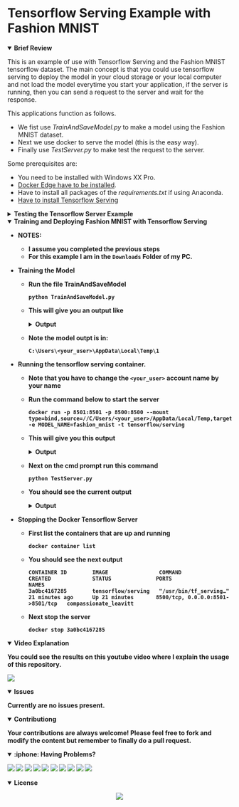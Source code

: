# Tensorflow Serving Example with Fashion MNIST

<details open>
<summary> <b>Brief Review</b></summary>

This is an example of use with Tensorflow Serving and the Fashion MNIST tensorflow dataset.  The main concept is that you could use tensorflow serving to deploy the model in your cloud storage or your local computer and not load the model everytime you start your application, if the server is running, then you can send a request to the server and wait for the response. 

This applications function as follows. 
- We fist use *TrainAndSaveModel.py* to make a model using the Fashion MNIST dataset.
- Next we use docker to serve the model (this is the easy way).
- Finally use *TestServer.py* to make test the request to the server.

Some prerequisites are:
- You need to be installed with Windows XX Pro.
- [Docker Edge have to be installed](https://hub.docker.com/editions/community/docker-ce-desktop-windows/).
- Have to install all packages of the *requirements.txt* if using Anaconda.
- [Have to install Tensorflow Serving](https://www.tensorflow.org/tfx/serving/docker)

</details>

<details close>
<summary> <b>Testing the Tensorflow Server Example</b></summary>

Anaconda Virtual Environment and Dependencies.
- Create a virtual environment with conda or your favorite virtual environment tool
~~~
conda create -n tfx python==3.8
~~~
- Activate the environment and install the dependencies to run
~~~
conda activate tfx
pip install -r requirements.txt
~~~

Putting Docker Edge in Service
- Download and Install Docker Edge on Windows
- Run the demo to ensure Docker is working
- When docker is running:
  - Go to the docker logo
  - Right click and select settings 
  - On Docker Engine change the value of `experimental` in the json file to `true`.
    ~~~
    {
    "registry-mirrors": [],
    "insecure-registries": [],
    "debug": true,
    "experimental": true
    }
    ~~~
- Restart the docker service

Putting Tensorflow Serving up and running
- Go to the [official tensorflow serving guide](https://www.tensorflow.org/tfx/serving/docker) to install with docker
- Follow the next steps, for this example I am in the `Downloads` folder of my computer.
- Download the TensorFlow Serving Docker image and repo
    ~~~
    docker pull tensorflow/serving
    ~~~
- Clone tensorflow serving from the repository
    ~~~
    git clone https://github.com/tensorflow/serving
    ~~~
- [OPTIONAL] If you like to create variables in windows powershell here is an example how:
    ~~~
    Set-Variable -Name "MODEL_BASE_PATH" -Value "//C/Users/<your_user>/AppData/Local/Temp/1"
    ~~~
- Launch tensorflow serving in the command prompt with Docker (Remember I am in the Downloads folder)
    ~~~
    docker run -p 8501:8501 -p 8500:8500 --mount type=bind,source=$(pwd)/serving/tensorflow_serving/servables/tensorflow/testdata/saved_model_half_plus_two_cpu,target=/models/half_plus_two -e MODEL_NAME=half_plus_two -t tensorflow/serving
    ~~~
- If the OS tells you that want to share the folder, press `Yes`.
- You should see on powershell the current output
    <details close>
        <summary><b>Output</b></summary>

        2020-09-03 22:46:50.954005: I tensorflow_serving/model_servers/server.cc:87] Building single TensorFlow model file config:  model_name: half_plus_two model_base_path: /models/half_plus_two
        2020-09-03 22:46:50.954319: I tensorflow_serving/model_servers/server_core.cc:464] Adding/updating models.
        2020-09-03 22:46:50.954345: I tensorflow_serving/model_servers/server_core.cc:575]  (Re-)adding model: half_plus_two
        2020-09-03 22:46:51.120633: I tensorflow_serving/core/basic_manager.cc:739] Successfully reserved resources to load servable {name: half_plus_two version: 123}
        2020-09-03 22:46:51.120722: I tensorflow_serving/core/loader_harness.cc:66] Approving load for servable version {name: half_plus_two version: 123}
        2020-09-03 22:46:51.120767: I tensorflow_serving/core/loader_harness.cc:74] Loading servable version {name: half_plus_two version: 123}
        2020-09-03 22:46:51.125018: I external/org_tensorflow/tensorflow/cc/saved_model/reader.cc:31] Reading SavedModel from: /models/half_plus_two/00000123
        2020-09-03 22:46:51.134737: I external/org_tensorflow/tensorflow/cc/saved_model/reader.cc:54] Reading meta graph with tags { serve }
        2020-09-03 22:46:51.134863: I external/org_tensorflow/tensorflow/cc/saved_model/loader.cc:234] Reading SavedModel debug info (if present) from: /models/half_plus_two/00000123
        2020-09-03 22:46:51.137322: I external/org_tensorflow/tensorflow/core/platform/cpu_feature_guard.cc:142] This TensorFlow binary is optimized with oneAPI Deep Neural Network Library (oneDNN)to use the following CPU instructions in performance-critical operations:  AVX2 FMA
        To enable them in other operations, rebuild TensorFlow with the appropriate compiler flags.
        2020-09-03 22:46:51.201657: I external/org_tensorflow/tensorflow/cc/saved_model/loader.cc:199] Restoring SavedModel bundle.
        2020-09-03 22:46:51.243018: I external/org_tensorflow/tensorflow/cc/saved_model/loader.cc:183] Running initialization op on SavedModel bundle at path: /models/half_plus_two/00000123
        2020-09-03 22:46:51.249882: I external/org_tensorflow/tensorflow/cc/saved_model/loader.cc:303] SavedModel load for tags { serve }; Status: success: OK. Took 124880 microseconds.
        2020-09-03 22:46:51.253430: I tensorflow_serving/servables/tensorflow/saved_model_warmup_util.cc:59] No warmup data file found at /models/half_plus_two/00000123/assets.extra/tf_serving_warmup_requests
        2020-09-03 22:46:51.275317: I tensorflow_serving/core/loader_harness.cc:87] Successfully loaded servable version {name: half_plus_two version: 123}
        2020-09-03 22:46:51.280626: I tensorflow_serving/model_servers/server.cc:367] Running gRPC ModelServer at 0.0.0.0:8500 ...
        [warn] getaddrinfo: address family for nodename not supported
        2020-09-03 22:46:51.282416: I tensorflow_serving/model_servers/server.cc:387] Exporting HTTP/REST API at:localhost:8501 ...
        [evhttp_server.cc : 238] NET_LOG: Entering the event loop ...

    </details>


- Ensure the container is runing, type this on Windows Powershell
    ~~~
    docker container list
    ~~~
- You should see something similar to the next output
    ~~~
    CONTAINER ID        IMAGE                COMMAND                  CREATED             STATUS              PORTS                              NAMES
    3a0bc4167285        tensorflow/serving   "/usr/bin/tf_serving…"   21 minutes ago      Up 21 minutes       8500/tcp, 0.0.0.0:8501->8501/tcp   compassionate_leavitt
    ~~~

Install Curl for Windows
- Go to this address and [download curl for windows](https://curl.haxx.se/windows/)
- Unzip to a folder named curl, for example in the Downloads folder
- Cut and paste the folder to `C:\Program Files`
- Go to your environental variables and on the `Path` variable add `C:\Program Files\curl\bin`, then press OK and OK again.
- Test curl opening a `cmd` (Windows+R, then write `cmd`, then ENTER).
- Write `curl --help`, you should se an output

[OPTIONAL] Install wget on Windows
- Go to this address and [download wget for windows](http://gnuwin32.sourceforge.net/packages/wget.htm) by [downloading binaries](http://downloads.sourceforge.net/gnuwin32/wget-1.11.4-1-bin.zip) and [dependencies files](http://downloads.sourceforge.net/gnuwin32/wget-1.11.4-1-dep.zip).
- Unzip to a folder named wget each zip, for example in the Downloads folder
- Cut and paste the folder to `C:\Program Files`
- Go to your environental variables and on the `Path` variable add `C:\Program Files\wget\bin`, then press OK and OK again.
- Test wget opening a `cmd` (Windows+R, then write `cmd`, then ENTER).
- Write `wget --help`, you should se an output

Testing Tensorflow Server
- Close the cmd prompt if open and open it again
- Run this command
    ~~~
    curl -d "{\"instances\": [1.0, 2.0, 5.0]}" -X POST http://localhost:8501/v1/models/half_plus_two:predict
    ~~~
- The served model gets the inputs, divide by two and add two. You should see the next output
    ~~~
    {
        "predictions": [2.5, 3.0, 4.5
        ]
    }
    ~~~

Stopping the Docker Tensorflow Server

- First list the containers that are up and running
    ~~~
    docker container list
    ~~~
- You should see the next output
    ~~~
    CONTAINER ID        IMAGE                COMMAND                  CREATED             STATUS              PORTS                              NAMES
    3a0bc4167285        tensorflow/serving   "/usr/bin/tf_serving…"   21 minutes ago      Up 21 minutes       8500/tcp, 0.0.0.0:8501->8501/tcp   compassionate_leavitt
    ~~~
- Next stop the server
    ~~~
    docker stop 3a0bc4167285
    ~~~
</details>


<details open>
<summary> <b>Training and Deploying Fashion MNIST with Tensorflow Serving<b></summary>

- NOTES: 
    - I assume you completed the previous steps
    - For this example I am in the `Downloads` Folder of my PC.

- Training the Model
    - Run the file TrainAndSaveModel
        ~~~
        python TrainAndSaveModel.py
        ~~~
        
    - This will give you an output like

        <details close>
        <summary> <b>Output<b></summary>

            2020-09-03 18:32:00.032216: W tensorflow/stream_executor/platform/default/dso_loader.cc:59] Could not load dynamic library 'cudart64_101.dll'; dlerror: cudart64_101.dll not found
            2020-09-03 18:32:00.042233: I tensorflow/stream_executor/cuda/cudart_stub.cc:29] Ignore above cudart dlerror if you do not have a GPU set up on your machine.
            2.3.0

            train_images.shape: (60000, 28, 28, 1), of float64
            test_images.shape: (10000, 28, 28, 1), of float64
            2020-09-03 18:32:25.811847: W tensorflow/stream_executor/platform/default/dso_loader.cc:59] Could not load dynamic library 'nvcuda.dll'; dlerror: nvcuda.dll not found
            2020-09-03 18:32:25.843324: W tensorflow/stream_executor/cuda/cuda_driver.cc:312] failed call to cuInit: UNKNOWN ERROR (303)
            2020-09-03 18:32:25.878382: I tensorflow/stream_executor/cuda/cuda_diagnostics.cc:169] retrieving CUDA diagnostic information for host: DESKTOP-SEL3I01
            2020-09-03 18:32:25.888706: I tensorflow/stream_executor/cuda/cuda_diagnostics.cc:176] hostname: DESKTOP-SEL3I01
            2020-09-03 18:32:25.986509: I tensorflow/core/platform/cpu_feature_guard.cc:142] This TensorFlow binary is optimized with oneAPI Deep Neural Network Library (oneDNN)to use the following CPU instructions in performance-critical operations:  AVX2
            To enable them in other operations, rebuild TensorFlow with the appropriate compiler flags.
            2020-09-03 18:32:26.726943: I tensorflow/compiler/xla/service/service.cc:168] XLA service 0x1fba6949eb0 initialized for platform Host (this does not guarantee that XLA will be used). Devices:
            2020-09-03 18:32:26.770629: I tensorflow/compiler/xla/service/service.cc:176]   StreamExecutor device (0): Host, Default Version
            Model: "sequential"
            _________________________________________________________________
            Layer (type)                 Output Shape              Param #
            =================================================================
            Conv1 (Conv2D)               (None, 13, 13, 8)         80
            _________________________________________________________________
            flatten (Flatten)            (None, 1352)              0
            _________________________________________________________________
            Softmax (Dense)              (None, 10)                13530
            =================================================================
            Total params: 13,610
            Trainable params: 13,610
            Non-trainable params: 0
            _________________________________________________________________
            Epoch 1/5
            1875/1875 [==============================] - 5s 3ms/step - loss: 0.5349 - accuracy: 0.8140
            Epoch 2/5
            1875/1875 [==============================] - 5s 3ms/step - loss: 0.3942 - accuracy: 0.8620
            Epoch 3/5
            1875/1875 [==============================] - 5s 3ms/step - loss: 0.3596 - accuracy: 0.8734
            Epoch 4/5
            1875/1875 [==============================] - 5s 3ms/step - loss: 0.3396 - accuracy: 0.8796
            Epoch 5/5
            1875/1875 [==============================] - 5s 3ms/step - loss: 0.3247 - accuracy: 0.8839
            313/313 [==============================] - 1s 2ms/step - loss: 0.3553 - accuracy: 0.8732

            Test accuracy: 0.873199999332428
            export_path = C:\Users\issaiass\AppData\Local\Temp\1

            WARNING:tensorflow:From C:\Users\issaiass\anaconda3\envs\tf\lib\site-packages\tensorflow\python\training\tracking\tracking.py:111: Model.state_updates (from tensorflow.python.keras.engine.training) is deprecated and will be removed in a future version.
            Instructions for updating:
            This property should not be used in TensorFlow 2.0, as updates are applied automatically.
            2020-09-03 18:33:02.444038: W tensorflow/python/util/util.cc:348] Sets are not currently considered sequences, but this may change in the future, so consider avoiding using them.
            WARNING:tensorflow:From C:\Users\issaiass\anaconda3\envs\tf\lib\site-packages\tensorflow\python\training\tracking\tracking.py:111: Layer.updates (from tensorflow.python.keras.engine.base_layer) is deprecated and will be removed in a future version.
            Instructions for updating:
            This property should not be used in TensorFlow 2.0, as updates are applied automatically.

            Saved model:
            ['assets', 'saved_model.pb', 'variables']
        </details>

    - Note the model outpt is in: 
        ~~~
        C:\Users\<your_user>\AppData\Local\Temp\1
        ~~~
- Running the tensorflow serving container.
    - Note that you have to change the `<your_user>` account name by your name
    - Run the command below to start the server
        ~~~
        docker run -p 8501:8501 -p 8500:8500 --mount type=bind,source=//C/Users/<your_user>/AppData/Local/Temp,target=/models/fashion_mnist -e MODEL_NAME=fashion_mnist -t tensorflow/serving
        ~~~
    - This will give you this output
        <details close>
        <summary> <b>Output<b></summary>

        2020-09-03 23:44:07.641855: I tensorflow_serving/model_servers/server.cc:87] Building single TensorFlow model file config:  model_name: fashion_mnist model_base_path: /models/fashion_mnist
        2020-09-03 23:44:07.642183: I tensorflow_serving/model_servers/server_core.cc:464] Adding/updating models.
        2020-09-03 23:44:07.642212: I tensorflow_serving/model_servers/server_core.cc:575]  (Re-)adding model: fashion_mnist
        2020-09-03 23:44:14.674936: I tensorflow_serving/core/basic_manager.cc:739] Successfully reserved resources to load servable {name: fashion_mnist version: 1}
        2020-09-03 23:44:14.675014: I tensorflow_serving/core/loader_harness.cc:66] Approving load for servable version {name: fashion_mnist version: 1}
        2020-09-03 23:44:14.675049: I tensorflow_serving/core/loader_harness.cc:74] Loading servable version {name: fashion_mnist version: 1}
        2020-09-03 23:44:14.676700: I external/org_tensorflow/tensorflow/cc/saved_model/reader.cc:31] Reading SavedModel from: /models/fashion_mnist/1
        2020-09-03 23:44:14.684050: I external/org_tensorflow/tensorflow/cc/saved_model/reader.cc:54] Reading meta graph with tags { serve }
        2020-09-03 23:44:14.684108: I external/org_tensorflow/tensorflow/cc/saved_model/loader.cc:234] Reading SavedModel debug info (if present) from: /models/fashion_mnist/1
        2020-09-03 23:44:14.685944: I external/org_tensorflow/tensorflow/core/platform/cpu_feature_guard.cc:142] This TensorFlow binary is optimized with oneAPI Deep Neural Network Library (oneDNN)to use the following CPU instructions in performance-critical operations:  AVX2 FMA
        To enable them in other operations, rebuild TensorFlow with the appropriate compiler flags.
        2020-09-03 23:44:14.726331: I external/org_tensorflow/tensorflow/cc/saved_model/loader.cc:199] Restoring SavedModel bundle.
        2020-09-03 23:44:14.778317: I external/org_tensorflow/tensorflow/cc/saved_model/loader.cc:183] Running initialization op on SavedModel bundle at path: /models/fashion_mnist/1
        2020-09-03 23:44:14.789234: I external/org_tensorflow/tensorflow/cc/saved_model/loader.cc:303] SavedModel load for tags { serve }; Status: success: OK. Took 112588 microseconds.
        2020-09-03 23:44:14.793297: I tensorflow_serving/servables/tensorflow/saved_model_warmup_util.cc:59] No warmup data file found at /models/fashion_mnist/1/assets.extra/tf_serving_warmup_requests
        2020-09-03 23:44:14.801450: I tensorflow_serving/core/loader_harness.cc:87] Successfully loaded servable version {name: fashion_mnist version: 1}
        2020-09-03 23:44:14.804189: I tensorflow_serving/model_servers/server.cc:367] Running gRPC ModelServer at 0.0.0.0:8500 ...
        [warn] getaddrinfo: address family for nodename not supported
        2020-09-03 23:44:14.805312: I tensorflow_serving/model_servers/server.cc:387] Exporting HTTP/REST API at:localhost:8501 ...
        [evhttp_server.cc : 238] NET_LOG: Entering the event loop ...
        </details>
    - Next on the cmd prompt run this command
        ~~~
        python TestServer.py
        ~~~
    - You should see the current output
        <details close>
        <summary> <b>Output</b></summary>   
  
        ~~~
        2020-09-03 18:58:17.434740: W tensorflow/stream_executor/platform/default/dso_loader.cc:59] Could not load dynamic library 'cudart64_101.dll'; dlerror: cudart64_101.dll not found
        2020-09-03 18:58:17.451207: I tensorflow/stream_executor/cuda/cudart_stub.cc:29] Ignore above cudart dlerror if you do not have a GPU set up on your machine.
        test_images.shape: (10000, 28, 28, 1), of float64

        Testing A single Request

        Data: {"signature_name": "serving_default", "instances": ...  [0.0], [0.0], [0.0], [0.0], [0.0], [0.0], [0.0]]]]}


        Ground Truth = Ankle boot class 9, Prediction = Ankle boot class 9


        Testing multiple requests

        Ground Truth = Ankle boot class 9, Prediction = Ankle boot class 9
        Ground Truth = Pullover class 2, Prediction = Pullover class 2
        Ground Truth = Trouser class 1, Prediction = Trouser class 1
        ~~~
        </details>

- Stopping the Docker Tensorflow Server

  - First list the containers that are up and running
    ~~~
    docker container list
    ~~~
  - You should see the next output
    ~~~
    CONTAINER ID        IMAGE                COMMAND                  CREATED             STATUS              PORTS                              NAMES
    3a0bc4167285        tensorflow/serving   "/usr/bin/tf_serving…"   21 minutes ago      Up 21 minutes       8500/tcp, 0.0.0.0:8501->8501/tcp   compassionate_leavitt
    ~~~
  - Next stop the server
    ~~~
    docker stop 3a0bc4167285
    ~~~
</details>

<details open>
<summary> <b>Video Explanation</b></summary>

You could see the results on this youtube video where I explain the usage of this repository.

<p align="center">

[<img src= "https://img.youtube.com/vi/qaJqO5TvJqw/0.jpg" />](https://youtu.be/qaJqO5TvJqw)

</p>

</details>



<details open>
<summary> <b>Issues<b></summary>

Currently are no issues present.

</details>

<details open>
<summary> <b>Contributiong<b></summary>

Your contributions are always welcome! Please feel free to fork and modify the content but remember to finally do a pull request.

</details>

<details open>
<summary> :iphone: <b>Having Problems?<b></summary>

<p align = "center">

[<img src="https://img.shields.io/badge/linkedin-%230077B5.svg?&style=for-the-badge&logo=linkedin&logoColor=white" />](https://www.linkedin.com/in/riawa)
[<img src="https://img.shields.io/badge/telegram-2CA5E0?style=for-the-badge&logo=telegram&logoColor=white"/>](https://t.me/issaiass)
[<img src="https://img.shields.io/badge/instagram-%23E4405F.svg?&style=for-the-badge&logo=instagram&logoColor=white">](https://www.instagram.com/daqsyspty/)
[<img src="https://img.shields.io/badge/twitter-%231DA1F2.svg?&style=for-the-badge&logo=twitter&logoColor=white" />](https://twitter.com/daqsyspty) 
[<img src ="https://img.shields.io/badge/facebook-%233b5998.svg?&style=for-the-badge&logo=facebook&logoColor=white%22">](https://www.facebook.com/daqsyspty)
[<img src="https://img.shields.io/badge/linkedin-%230077B5.svg?&style=for-the-badge&logo=linkedin&logoColor=white" />](https://www.linkedin.com/in/riawe)
[<img src="https://img.shields.io/badge/tiktok-%23000000.svg?&style=for-the-badge&logo=tiktok&logoColor=white" />](https://www.linkedin.com/in/riawe)
[<img src="https://img.shields.io/badge/whatsapp-%23075e54.svg?&style=for-the-badge&logo=whatsapp&logoColor=white" />](https://wa.me/50766168542?text=Hello%20Rangel)
[<img src="https://img.shields.io/badge/hotmail-%23ffbb00.svg?&style=for-the-badge&logo=hotmail&logoColor=white" />](mailto:issaiass@hotmail.com)
[<img src="https://img.shields.io/badge/gmail-%23D14836.svg?&style=for-the-badge&logo=gmail&logoColor=white" />](mailto:riawalles@gmail.com)

</p

</details>

<details open>
<summary> <b>License<b></summary>
<p align = "center">
<img src= "https://mirrors.creativecommons.org/presskit/buttons/88x31/svg/by-sa.svg" />
</p>
</details>
